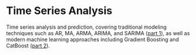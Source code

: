# Time Series Analysis
Time series analysis and prediction, covering traditional modeling techniques such as AR, MA, ARMA, ARIMA, and SARIMA ([part 1](https://github.com/maduardar/TimeSeries/blob/master/Time%20Series%2C%20SARIMA.ipynb)), as well as modern machine learning approaches including Gradient Boosting and CatBoost ([part 2](https://github.com/maduardar/TimeSeries/blob/master/Time%20Series%2C%20full%20analysis.ipynb)).
